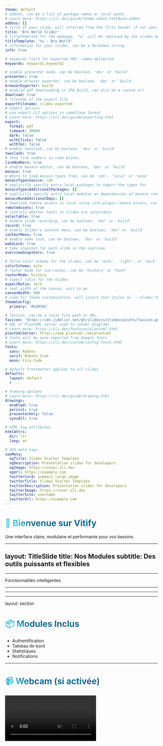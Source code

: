 ```yaml
---
theme: default
# addons, can be a list of package names or local paths
# Learn more: https://sli.dev/guide/theme-addon.html#use-addon
addons: []
# title of your slide, will inferred from the first header if not specified
title: 'Bro World Slider'
# titleTemplate for the webpage, `%s` will be replaced by the slides deck's title
titleTemplate: '%s - Bro World'
# information for your slides, can be a Markdown string
info: true

# keywords field for exported PDF, comma-delimited
keywords: keyword1,keyword2

# enable presenter mode, can be boolean, 'dev' or 'build'
presenter: true
# enable browser exporter, can be boolean, 'dev' or 'build'
browserExporter: build
# enabled pdf downloading in SPA build, can also be a custom url
download: true
# filename of the export file
exportFilename: slidev-exported
# export options
# use export CLI options in camelCase format
# Learn more: https://sli.dev/guide/exporting.html
export:
  format: pdf
  timeout: 30000
  dark: false
  withClicks: false
  withToc: false
# enable twoslash, can be boolean, 'dev' or 'build'
twoslash: true
# show line numbers in code blocks
lineNumbers: true
# enable monaco editor, can be boolean, 'dev' or 'build'
monaco: true
# Where to load monaco types from, can be 'cdn', 'local' or 'none'
monacoTypesSource: cdn
# explicitly specify extra local packages to import the types for
monacoTypesAdditionalPackages: []
# explicitly specify extra local modules as dependencies of monaco runnable
monacoRunAdditionalDeps: []
# download remote assets in local using vite-plugin-remote-assets, can be boolean, 'dev' or 'build'
remoteAssets: true
# controls whether texts in slides are selectable
selectable: true
# enable slide recording, can be boolean, 'dev' or 'build'
record: true
# enable Slidev's context menu, can be boolean, 'dev' or 'build'
contextMenu: true
# enable wake lock, can be boolean, 'dev' or 'build'
wakeLock: true
# take snapshot for each slide in the overview
overviewSnapshots: true

# force color schema for the slides, can be 'auto', 'light', or 'dark'
colorSchema: auto
# router mode for vue-router, can be "history" or "hash"
routerMode: history
# aspect ratio for the slides
aspectRatio: 16/9
# real width of the canvas, unit in px
canvasWidth: 980
# used for theme customization, will inject root styles as `--slidev-theme-x` for attribute `x`
themeConfig:
  primary: '#5d8392'

# favicon, can be a local file path or URL
favicon: 'https://cdn.jsdelivr.net/gh/slidevjs/slidev/assets/favicon.png'
# URL of PlantUML server used to render diagrams
# Learn more: https://sli.dev/features/plantuml.html
plantUmlServer: https://www.plantuml.com/plantuml
# fonts will be auto-imported from Google fonts
# Learn more: https://sli.dev/custom/config-fonts.html
fonts:
  sans: Roboto
  serif: Roboto Slab
  mono: Fira Code

# default frontmatter applies to all slides
defaults:
  layout: default
  # ...

# drawing options
# Learn more: https://sli.dev/guide/drawing.html
drawings:
  enabled: true
  persist: true
  presenterOnly: false
  syncAll: true

# HTML tag attributes
htmlAttrs:
  dir: ltr
  lang: en

# SEO meta tags
seoMeta:
  ogTitle: Slidev Starter Template
  ogDescription: Presentation slides for developers
  ogImage: https://cover.sli.dev
  ogUrl: https://example.com
  twitterCard: summary_large_image
  twitterTitle: Slidev Starter Template
  twitterDescription: Presentation slides for developers
  twitterImage: https://cover.sli.dev
  twitterSite: username
  twitterUrl: https://example.com
---
```


# 👋 Bienvenue sur Vitify

Une interface claire, modulaire et performante pour vos besoins.

---
layout: TitleSlide
title: Nos Modules
subtitle: Des outils puissants et flexibles
---

---

<Marker icon="mdi-lightbulb-on">Fonctionnalités intelligentes</Marker>

---

<Portal :title="'Connexion à la plateforme'" :description="'Simple, sécurisée, efficace'" />

---

<Nustar :title="'Performance'" :subtitle="'Optimisé pour une expérience fluide'" />

---
layout: section

# 📦 Modules Inclus

- Authentification
- Tableau de bord
- Statistiques
- Notifications

---

# 📹 Webcam (si activée)

<video autoplay muted class="rounded border shadow-md w-full h-[300px]" />

---



# Welcome to Vitify Admin

Presentation for Vitify Admin and new features in Online Monitor

<div class="uppercase text-sm tracking-widest">
Yue JIN
</div>

<div class="abs-bl mx-12 my-12 flex">
  <img src="/logo-dark.png" class="h-11">
</div>

---

# 啥是 Vitify Admin?

Vitify 是用于快速创建web后台应用的起始模板。Vite + Vuetify = Vitify

- ⚡️ **Vite 3, pnpm, ESBuild** - 快得一逼
- 🗂️ **Pages** - 基于文件的路由
- 📑 **布局系统** - 零配置布局
- 🦾 **TypeScript** - 支持 Vuetify2 模板 intelisense, Powerer by Volar
- 🔥 **`<script setup>`** - 使用 Vue3 语法
- 🍍 **状态管理** - Pinia
- 🧪 **测试** - Vitest 单元/组件测试 + Cypress E2E 测试
- 🌍 **I18n** - 国际化开箱即用
- 📦 **自动import** - 组件自动化加载，API自动导入
- 😃 **Icons** - SVG图标自动注册
- 📉 **数据可视化** - Vue-Echarts

<style>
h1 {
  background-color: #2B90B6;
  background-image: linear-gradient(45deg, #4EC5D4 10%, #146b8c 20%);
  background-size: 100%;
  -webkit-background-clip: text;
  -moz-background-clip: text;
  -webkit-text-fill-color: transparent;
  -moz-text-fill-color: transparent;
}
</style>

---
layout: image-right
image: https://d33wubrfki0l68.cloudfront.net/b4b145110098a2c031d3ba49551c504aef62b321/b38fa/img/benchmarks/alotta-files.svg
---

# pnpm

- 安装速度大幅提升
- 大量减少磁盘占用空间
- patch package: 允许直接修改`node_modules`中的文件
- Vue团队的所有项目及多数社区知名项目已经迁移到了pnpm
- `pnpm prune`

---

# Vite

- 更快的冷启动
- 超快的热重载
- 通过环境变量更改后端api地址，不再需要请求`config.json`

<img src="/vite-restart.jpg" class="rounded-md mt-2">
<logos-vitejs class="absolute text-8xl right-24 top-24" />

---

# `vite-plugin-pages`

<div class="grid grid-cols-2 gap-x-4 mt-4">
<div>

- 基于文件系统生成路由
- 静态路由，支持debug
- 配合`vite-plugin-vue-layouts`自动在路由设置中添加layout组件

<div v-click class="mt-3">

```
src/pages/
  ├── users/
  │  ├── [id].vue
  │  └── index.vue
  └── users.vue
```

</div>
</div>
<v-click>
```ts
[
  {
    path: "/users",
    component: "/src/pages/users.vue",
    children: [
      {
        path: "",
        component: "/src/pages/users/index.vue",
        name: "users"
      },
      {
        path: ":id",
        component: "/src/pages/users/[id].vue",
        name: "users-id"
      }
    ]
  }
]
```
</v-click>

</div>

---

# Auto Import

不用再写一大堆`import`啦

- `unplugin-vue-components` 取代 `vuetify-loader` 自动导入 Vuetify 组件
- `unplugin-auto-import` 自动`import` API

<div v-click class="grid grid-cols-2 gap-x-4 mt-4">

## without

## with

```ts
import { computed, ref } from 'vue'
const count = ref(0)
const doubled = computed(() => count.value * 2)

```

```ts
const count = ref(0)
const doubled = computed(() => count.value * 2)

```

</div>

---

# 自动导入注册 svg icons

把svg格式的图标放在相应文件夹下，即可在`<v-icon>`中使用

- `import.meta.glob`一次性导入所有svg
- `vite-plugin-vue2-svg`将导入的svg编译成vue component
- 根据文件名在`vuetify`中注册同名图标

```ts
const svgIcons = Object.fromEntries(
  Object.entries(import.meta.globEager('@/assets/icons/*.svg')).map(
    ([k, v]) => [
      k
        .split(/(\\|\/)/g)
        .pop()!
        .replace(/\.[^/.]+$/, ''),
      { component: v.default },
    ]
  )
)
new Vuetify({icon:{values:{...svgIcons}}})
```

---

# Volar

<v-clicks>

- 模板TypeScript检查
- `.vue`单组件文件类型
- 单组件窗格分离
- 通过[`@volar-plugins/vetur`](https://github.com/johnsoncodehk/volar-plugins/tree/master/packages/vetur)获得`vetur`的功能，迁移旧项目及js项目
- 项目已内置 Vuetify 2 type支持
</v-clicks>

<img v-click src="/volar-vuetify-1.jpg" class="h-25">
<img v-click src="/volar-vuetify-2.jpg" class="h-25">

---

# TypeScript Project Reference

- 为不同环境提供正确的类型(app vs test)
- VSCode中获得正确的intellisense
- 防止意外引入不必要的源文件

<v-click>
<img src="/volar-status-bar-1.jpg">
<img src="/volar-status-bar-2.jpg">
</v-click>

---
layout: section
---

# reretetre

retreterter ertertete

---

<div class="grid grid-cols-2 gap-x-4"><div>

# Before

```vue {all|3-6,11-16|all}
<script lang="ts">
import { reactive, defineComponent } from 'vue'
import BtnCount from './BtnCount.vue'
export default defineComponent({
  components: { BtnCount },
  setup() {
    const state = reactive({ count: 0 })
    function increment() {
      state.count++
    }
    return {
      state,
      increment
    }
  }
})
</script>
<template>
  <BtnCount @click="increment">
    {{ state.count }}
  </BtnCount>
</template>
```
</div>
<div v-after>

# With `<setup script>`

```vue {2-6}
<script setup lang="ts">
import BtnCount from './BtnCount.vue'
const state = reactive({ count: 0 })
function increment() {
  state.count++
}
</script>
<template>
  <BtnCount @click="increment">
    {{ state.count }}
  </BtnCount>
</template>
```

</div>
</div>

<!-- 建议script写在template前面 -->
---

<div class="grid grid-cols-2 gap-x-4">
<div>

# Before

```ts {all|5,10,14|all}
import type { PropType } from 'vue'
export default defineComponent({
  props: {
    dataset: {
      type: Array as PropType<number[][]>,
      required: false,
      default: () => [],
    },
    sym: {
      type: Boolean,
      default: false,
    },
    valueFormatter: {
      type: Function as PropType<(val: number) => string>,
      required: false,
      default: (val: number) => val.toFixed(3),
    },
  }
})
```
</div>
<div v-after>

# With `<setup script>`

```ts {2-6}
const props = withDefaults(
  defineProps<{
    dataset?: number[][]
    sym?: boolean
    valueFormatter?: (val: number) => string
  }>(),
  {
    dataset: () => [],
    sym: false,
    valueFormatter: (val: number) => val.toFixed(3),
  }
)
```

</div>
</div>

---

# 在模板里写ES6

<div class="grid grid-cols-2 gap-x-4">
<div>

## Before

```vue-html
<template>
  <span> {{ power && power.toFixed(1) }} </span>
</template>
```

</div>
<div v-after>

## vue-template-babel-compiler

```vue-html
<template>
  <span> {{ power?.toFixed(1) }} </span>
</template>
```

</div>
</div>

---

# 🍍Pinia

<v-clicks>

- 支持 options api 和 composition api
- 不再需要写`mutation`
- 配合`vue devtools` debug 全局状态

</v-clicks>

<!-- 数据结构一目了然；直接测试响应性和动画；message直接新建，不用再window里暴露一个测试函数 -->

---
layout: two-cols
---

# Portal-Vue
在 Vue2 中使用 Vue3 内置的`<Teleport>`

- 避免同页面组件间的数据交换
  - header
  - footer
- 避免`z-index`地狱
  - dialog
  - notification

::right::

<Portal class="h-1/2 mt-24"/>

---

# I18n

`vue-i18n v8` + `vue-i18n-bridge` + `unplugin-vue-i18n` + `i18n-Ally`
- Messages 预编译
- SFC Custom block

<div v-click class="grid grid-cols-2 gap-x-4 mt-4">

```json
// zh.json
{
  "viewLevel": {
    "private": "自己",
    "group": "组内",
    "public": "公开",
    "disabledInfo": "不能改变该对象可见级别，请确认你具有权限。"
  }
}
```

```vue
<!-- ViewLevel.vue -->
<i18n lang="json" locale="zh">
{
  "private": "自己",
  "group": "组内",
  "public": "公开",
  "disabledInfo": "不能改变该对象可见级别，请确认你具有权限。"
}
</i18n>
```

</div>

<!-- 全网第一个实现这个组合，经历了i18n-composable到bridge, vite-plugin到unplugin -->
<!-- i18n-Ally 可以inline显示翻译结果，快速提取及添加翻译，提示翻译完成度... -->

---

# Vue-Echarts

Apache ECharts component for Vue.js

<div class="grid grid-cols-2 gap-x-4">

<v-clicks :every='2'>

- Auto resize

```vue-html
<v-chart autoresize />
```

- Provide/Inject

```ts
const vuetify = useVuetify()
const { locale } = useI18n()
provide(
  THEME_KEY,
  computed(() => (vuetify?.theme.dark ? 'dark' : undefined))
)
provide(
  INIT_OPTIONS_KEY,
  computed(() => ({ locale: locale.value.toUpperCase() }))
)
```

- `echarts.on` ➡️ Component Event listener

```vue-html
<v-chart
  @mousemove="onMousemove"
  @mouseout="onMouseout"
  @selectchanged="onSelectChanged"
/>
```

</v-clicks>

</div>

<!-- 比如用热力图写的组件分布图，代码量更少了，问题更少了，功能更多了 -->

---
layout: section
---

# Testing

## —— 应测尽测，每天一次大筛

---
layout: two-cols
---

# Vitest

- 与 Vite 共享设置
- 快如闪电的 watch mode
- Jest expect compatible APIs

::right::

<logos-vitest class="text-8xl ml-48 mt-12"/>

<!-- 不再需要vue-jest等额外的设置和编译 -->

---
layout: two-cols
---

# How to test <Marker class="text-orange-400">tips</Marker>

- 黑盒测试
<img src="/component-testing.png" class="h-50">
<v-click>

- 避免组件的实现细节
  - 组件的内部状态
  - 组件的内部方法
  - 组件的生命周期方法
  - 子组件

</v-click>

::right::
<div v-click class="ml-4 absolute bottom-12">

### Reference

- [Vue3 文档 Testing 教程](https://vuejs.org/guide/scaling-up/testing.html)
- [`@vue/test-utils`文档](https://v1.test-utils.vuejs.org/guides/#knowing-what-to-test)
- ["Component Tests with Vue.js" by Matt O'Connell](https://www.youtube.com/watch?v=OIpfWTThrK8&ab_channel=VueNYC)
- [`testing-library`文档](https://testing-library.com/docs/)
- [End-to-End or Component Tests](https://docs.cypress.io/guides/core-concepts/testing-types#End-to-End-or-Component-Tests)

</div>

---

# Testing Library <logos-testing-library />

- 处理 DOM 节点而不是组件实例
- 基于 `@vue/test-utils` 并隐藏了不适用于组件测试规范的方法

<v-click>

```ts {2|3-5|7-8|10-11|13-14}
it('login correctly', async () => {
  const { getBytext, getByLabelText } = renderWithVuetify(loginPage)
  getByText('用户登录')
  const userInput = getByLabelText('用户名')
  await fireEvent.update(userInput, 'admin')

  const passwordInput = getByLabelText('密码')
  await fireEvent.update(passwordInput, 'admin')

  const button = getByText('登录')
  await fireEvent.click(button)

  const store = useUserStore()
  expect(store.login).toBeCalledWith({ username: 'admin', password: 'admin' })
})
```
</v-click>

<v-click>

- 90%以上的测试不需要用到`@vue/test-utils`
</v-click>

---

# Component Testing Example

```ts {2|3|4-8|9-10|11-14|15-17}
it('message should show and disappear after seconds', async () => {
  vi.useFakeTimers()
  const { getByText, getByTitle, queryByText } = renderWithVuetify(AppMessage)
  const store = useMessageStore()
  store.messages = [
    { text: '测试消息', type: 'info', show: true, time: new Date(), id: 1 },
  ]
  getByText('没有新的通知')
  await flushPromises()
  getByText('测试消息')
  vi.runAllTimers()
  await nextTick()
  expect(queryByText('测试消息')).toBeNull()
  vi.useRealTimers()
  const buttonEmpty = getByTitle('清除所有通知')
  await fireEvent.click(buttonEmpty)
  getByText('没有新的通知')
})
```
---

# Store Testing Example

```ts {1-7|9-11|13-20}
vi.mock('@/api/monitor', () => {
  return {
    getLastCorrectData: vi.fn(() => ({
      data: [{ time_produced: '2022-04-30T13:00:00', id: 4 }],
    })),
  }
})
describe('Monitor Store', () => {
  beforeEach(() => {
    setActivePinia(createPinia())
  })
  it('Should remove CorrectData more than 24h ago', async () => {
    const store = useMonitorStore()
    ;(store.correctList as any) = [
      { time_produced: '2022-04-20T13:00:00', id: 1 },
      { time_produced: '2022-04-21T13:00:00', id: 2 },
      { time_produced: '2022-04-30T12:00:00', id: 3 },
    ]
    await store.getLatestData()
    expect(store.correctList.length).toBe(2)
  })
})
```

---

# Cypress(WIP) <Marker class="text-purple-400">Upcoming</Marker>

E2E测试，模拟真实的生产环境

- Build完之后配合后端一起测试
  - Router
  - Request handling
  - Top-level components
  - Browser

<v-click>

- Cypress也可以组件测试
  - style
  - native DOM events
  - cookies, localStorage
</v-click>

<!-- Cypress的组件测试是跑在真实浏览器环境下的，不像vitest用的jsdom，没有style没有layout -->
---

# Why not Vue 2.7?

<div v-click-hide>

- 还不够稳定
  - 和 Pinia 一起使用会报错
- 社区还没跟上
  - vue-i18n-bridge 不支持 Vue 2.7
  - @vue/test-util 不能正常更新dom

</div>

<div v-after v-motion :enter="{ y: -140 }">

- ~~还不够稳定~~
- ~~社区还没跟上~~

Coming Soon!

</div>

<div v-click v-motion :enter="{ y: -100 }">

## 优点

- 很多依赖已不再需要
- 未来一年多官方会持续维护 2.7
- 更严格的 type 检查
- css-bind 等新功能，sfc语法、API与 [Vue3](https://vuejs.org/) [几乎完全相同](https://blog.vuejs.org/posts/vue-2-7-naruto.html)

</div>

---

# 建议
- Do one thing, and do it well
- 思考更优的交互体验
- 注意数组的性能

<v-click>

```diff
const weightedDist = computed(() => {
+ const mesh = burnupMesh.value!
  return dist.value
    ? dist.value.map((layer, j) =>
-       layer.map((val, i) => (val * burnupMesh.value[j][i]) / activeHeight.value!)
+       layer.map((val, i) => (val * mesh[j][i]) / activeHeight.value!)
      )
    : undefined
})
```

</v-click>

<!-- 主题保存在本地，开关放在了状态栏上等等提升用户体验的细节改动 -->

---

# 命名
- physical experiment ➡ physics test
- tripleAO ➡ AO3
- ladder ➡ trapezoid
- ...

<img v-click src="/trapezoid.jpg" class="h-1/2 rounded-md">

---

# Recap
- 新的 Vitiy Admin 模板
- Vite 生态
- Vue3 新语法和全家桶
- 单元、组件、E2E测试
- 在线监测的一些改动
<v-click>

- 前端技术栈及项目架构已达到企业级

</v-click>

<!-- 我们的技术栈、开发体验、开发效率，甚至是产品质量甚至是可以超过大厂的产品的。至少我觉得我现在搭建的这个原型项目可以说是企业级的，没有在同类开源项目里找到比我搭得更好的了。web开发没有垄断技术，最好的东西都可以在开源社区找到，我们所要做的是把这些最好的东西拼起来为我们所用。 -->

---
layout: center
class: 'text-center pb-5 :'
---

# Thank You!

Slides can be found on [docs.nustarnuclear.com](https://docs.nustarnuclear.com/vitify-slide)
